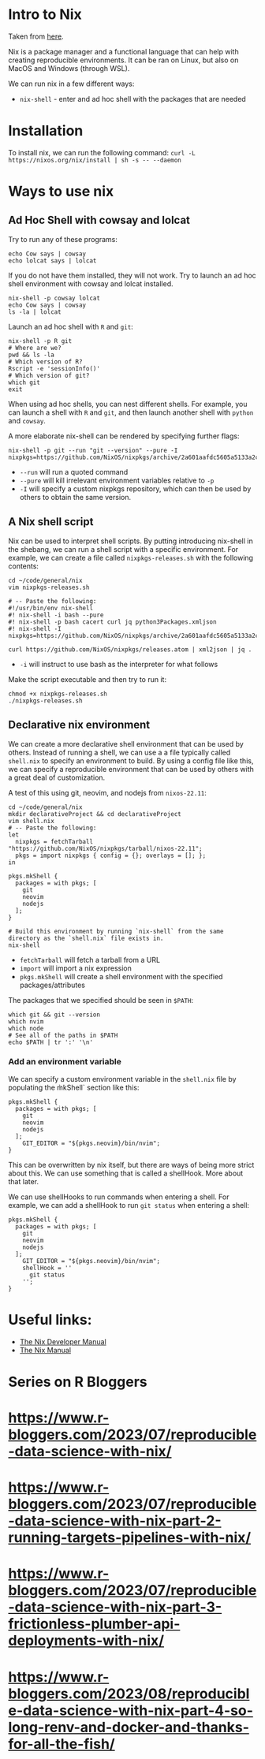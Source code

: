 # Intro to Nix
Taken from [here](https://nix.dev/tutorials/first-steps/).

Nix is a package manager and a functional language that can help with creating reproducible environments. It can be ran on Linux, but also on MacOS and Windows (through WSL). 

We can run nix in a few different ways:
- `nix-shell` - enter and ad hoc shell with the packages that are needed


# Installation
To install nix, we can run the following command:
`curl -L https://nixos.org/nix/install | sh -s -- --daemon`

# Ways to use nix

## Ad Hoc Shell with cowsay and lolcat
Try to run any of these programs:
```{sh}
echo Cow says | cowsay
echo lolcat says | lolcat
```
If you do not have them installed, they will not work. Try to launch an ad hoc shell environment with cowsay and lolcat installed. 

```{sh}
nix-shell -p cowsay lolcat
echo Cow says | cowsay
ls -la | lolcat
```

Launch an ad hoc shell with `R` and `git`:
```{sh}
nix-shell -p R git
# Where are we?
pwd && ls -la
# Which version of R?
Rscript -e 'sessionInfo()'
# Which version of git?
which git
exit
```
When using ad hoc shells, you can nest different shells. For example, you can launch a shell with `R` and `git`, and then launch another shell with `python` and `cowsay`.

A more elaborate nix-shell can be rendered by specifying further flags:
```{sh}
nix-shell -p git --run "git --version" --pure -I nixpkgs=https://github.com/NixOS/nixpkgs/archive/2a601aafdc5605a5133a2ca506a34a3a73377247.tar.gz
```
- `--run` will run a quoted command
- `--pure` will kill irrelevant environment variables relative to `-p`
- `-I` will specify a custom nixpkgs repository, which can then be used by others to obtain the same version.

## A Nix shell script
Nix can be used to interpret shell scripts. By putting introducing nix-shell in the shebang, we can run a shell script with a specific environment. For example, we can create a file called `nixpkgs-releases.sh` with the following contents:
```{sh}
cd ~/code/general/nix
vim nixpkgs-releases.sh

# -- Paste the following:
#!/usr/bin/env nix-shell
#! nix-shell -i bash --pure
#! nix-shell -p bash cacert curl jq python3Packages.xmljson
#! nix-shell -I nixpkgs=https://github.com/NixOS/nixpkgs/archive/2a601aafdc5605a5133a2ca506a34a3a73377247.tar.gz

curl https://github.com/NixOS/nixpkgs/releases.atom | xml2json | jq .
```
- `-i` will instruct to use bash as the interpreter for what follows

Make the script executable and then try to run it:
```{sh}
chmod +x nixpkgs-releases.sh
./nixpkgs-releases.sh
```

## Declarative nix environment
We can create a more declarative shell environment that can be used by others. Instead of running a shell, we can use a a file typically called `shell.nix` to specify an environment to build. By using a config file like this, we can specify a reproducible environment that can be used by others with a great deal of customization.

A test of this using git, neovim, and nodejs from `nixos-22.11`:

```{sh}
cd ~/code/general/nix
mkdir declarativeProject && cd declarativeProject
vim shell.nix
# -- Paste the following:
let
  nixpkgs = fetchTarball "https://github.com/NixOS/nixpkgs/tarball/nixos-22.11";
  pkgs = import nixpkgs { config = {}; overlays = []; };
in

pkgs.mkShell {
  packages = with pkgs; [
    git
    neovim
    nodejs
  ];
}

# Build this environment by running `nix-shell` from the same directory as the `shell.nix` file exists in.
nix-shell
```
- `fetchTarball` will fetch a tarball from a URL
- `import` will import a nix expression
- `pkgs.mkShell` will create a shell environment with the specified packages/attributes

The packages that we specified should be seen in `$PATH`:
```{sh}
which git && git --version
which nvim
which node
# See all of the paths in $PATH
echo $PATH | tr ':' '\n'
```

### Add an environment variable
We can specify a custom environment variable in the `shell.nix` file by populating the m̀kShell` section like this:
```{sh}
pkgs.mkShell {
  packages = with pkgs; [
    git
    neovim
    nodejs
  ];
    GIT_EDITOR = "${pkgs.neovim}/bin/nvim";
}
```
This can be overwritten by nix itself, but there are ways of being more strict about this. We can use something that is called a shellHook. More about that later.

We can use shellHooks to run commands when entering a shell. For example, we can add a shellHook to run `git status` when entering a shell:
```{sh}
pkgs.mkShell {
  packages = with pkgs; [
    git
    neovim
    nodejs
  ];
    GIT_EDITOR = "${pkgs.neovim}/bin/nvim";
    shellHook = ''
      git status
    '';
}
```





# Useful links:
- <a href="https://nix.dev/">The Nix Developer Manual</a>
- <a href="https://nixos.org/manual/nix/stable/">The Nix Manual</a>



# Series on R Bloggers
# https://www.r-bloggers.com/2023/07/reproducible-data-science-with-nix/
# https://www.r-bloggers.com/2023/07/reproducible-data-science-with-nix-part-2-running-targets-pipelines-with-nix/
# https://www.r-bloggers.com/2023/07/reproducible-data-science-with-nix-part-3-frictionless-plumber-api-deployments-with-nix/
# https://www.r-bloggers.com/2023/08/reproducible-data-science-with-nix-part-4-so-long-renv-and-docker-and-thanks-for-all-the-fish/

